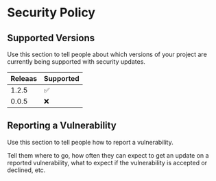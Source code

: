 # Security Policy

## Supported Versions

Use this section to tell people about which versions of your project are
currently being supported with security updates.

|Releaas  | Supported          |
| ------- | ------------------ |
| 1.2.5   | :white_check_mark: |
| 0.0.5   |        :x:         |

## Reporting a Vulnerability

Use this section to tell people how to report a vulnerability.

Tell them where to go, how often they can expect to get an update on a
reported vulnerability, what to expect if the vulnerability is accepted or
declined, etc.

